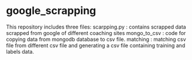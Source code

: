 # google_scrapping
This repository includes three files:
scarpping.py : contains scrapped data scrapped from google of different coaching sites
mongo_to_csv : code for copying data from mongodb database to csv file.
matching  : matching csv file from different csv file and generating a csv file containing training and labels data.
